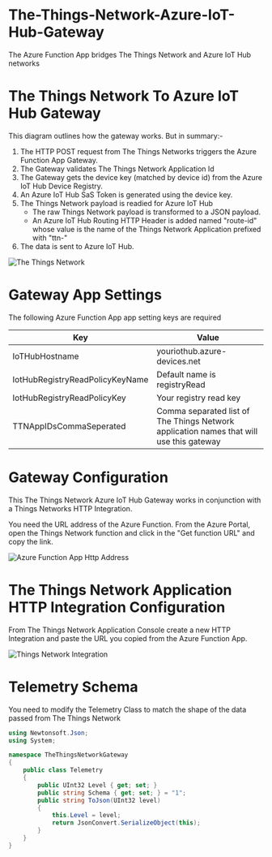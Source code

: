 # The-Things-Network-Azure-IoT-Hub-Gateway
The Azure Function App bridges The Things Network and Azure IoT Hub networks

# The Things Network To Azure IoT Hub Gateway

This diagram outlines how the gateway works. But in summary:-

1. The HTTP POST request from The Things Networks triggers the Azure Function App Gateway.
2. The Gateway validates The Things Network Application Id
3. The Gateway gets the device key (matched by device id) from the Azure IoT Hub Device Registry.
4. An Azure IoT Hub SaS Token is generated using the device key.
5. The Things Network payload is readied for Azure IoT Hub
    * The raw Things Network payload is transformed to a JSON payload.
    * An Azure IoT Hub Routing HTTP Header is added named "route-id" whose value is the name of the Things Network Application prefixed with "ttn-" 
6. The data is sent to Azure IoT Hub. 

![The Things Network](https://raw.githubusercontent.com/gloveboxes/The-Things-Network-Azure-IoT-Hub-Gateway/master/Resources/Architecture.JPG)


# Gateway App Settings

The following Azure Function App app setting keys are required


|Key|Value|
|-----|------|
|IoTHubHostname| youriothub.azure-devices.net|
|IotHubRegistryReadPolicyKeyName|Default name is registryRead |
|IotHubRegistryReadPolicyKey| Your registry read key|
|TTNAppIDsCommaSeperated| Comma separated list of The Things Network application names that will use this gateway|




# Gateway Configuration


This The Things Network Azure IoT Hub Gateway works in conjunction with a Things Networks HTTP Integration.

You need the URL address of the Azure Function. From the Azure Portal, open the Things Network function and click in the "Get function URL" and copy the link.

![Azure Function App Http Address](https://raw.githubusercontent.com/gloveboxes/The-Things-Network-Azure-IoT-Hub-Gateway/master/Resources/ThingsNetworkBridgeFunctionAppHttpTrigger.JPG)



# The Things Network Application HTTP Integration Configuration

From The Things Network Application Console create a new HTTP Integration and paste the URL you copied from the Azure Function App.

![Things Network Integration](https://raw.githubusercontent.com/gloveboxes/The-Things-Network-Azure-IoT-Hub-Gateway/master/Resources/TheThingsNetworkHttpIntegration.JPG)





# Telemetry Schema

You need to modify the Telemetry Class to match the shape of the data passed from The Things Network

```c#
using Newtonsoft.Json;
using System;

namespace TheThingsNetworkGateway
{
    public class Telemetry
    {
        public UInt32 Level { get; set; }
        public string Schema { get; set; } = "1";
        public string ToJson(UInt32 level)
        {
            this.Level = level;
            return JsonConvert.SerializeObject(this);
        }
    }
}

```
